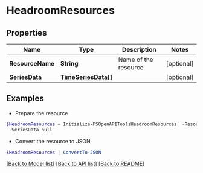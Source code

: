 # HeadroomResources
## Properties

Name | Type | Description | Notes
------------ | ------------- | ------------- | -------------
**ResourceName** | **String** | Name of the resource | [optional] 
**SeriesData** | [**TimeSeriesData[]**](TimeSeriesData.md) |  | [optional] 

## Examples

- Prepare the resource
```powershell
$HeadroomResources = Initialize-PSOpenAPIToolsHeadroomResources  -ResourceName test-volume `
 -SeriesData null
```

- Convert the resource to JSON
```powershell
$HeadroomResources | ConvertTo-JSON
```

[[Back to Model list]](../README.md#documentation-for-models) [[Back to API list]](../README.md#documentation-for-api-endpoints) [[Back to README]](../README.md)

